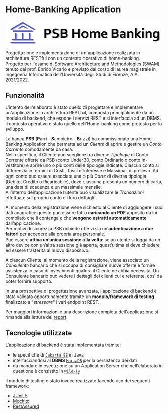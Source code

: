 # Home-Banking Application

<p align="center">
  <img src="https://github.com/CosimoGiani/SWAM_home_banking/blob/main/images/logo.png" style="width:800px;">
</p>

Progettazione e implementazione di un'applicazione realizzata in architettura RESTful con un contesto operativo di home-banking. \
Progetto per l'esame di Software Architecture and Methodologies (SWAM) tenuto dal prof. Enrico Vicario e previsto dal corso di laurea magistrale in Ingegneria Informatica dell'Università degli Studi di Firenze, A.A. 2021/2022.

## Funzionalità
L'intento dell'elaborato è stato quello di progettare e implementare un'applicazione in architettura RESTful, composta principalmente da un modulo di backend, che espone i servizi REST e si interfaccia ad un DBMS. Il contesto operativo è stato quello dell'Home-banking come pretesto per lo sviluppo.

La banca **PSB** (**P**arri - **S**ampietro - **B**rizzi) ha commissionato una Home-Banking Application che permetta ad un *Cliente* di aprire e gestire un *Conto Corrente* comodamente da casa. \
Nello specifico, il Cliente può scegliere tra diverse *Tipologie* di Conto Corrente offerte da PSB (conto Under30, conto Ordinario o conto In-vestitore) e aprire uno o più conti delle tipologie indicate. Ciascun conto si differenzia in termini di Costi, Tassi d’interesse e Massimali di prelievo. Ad ogni conto può essere associata una o più *Carte* di diversa tipologia (Debito, Credito o Ricaricabile), dove ciascuna presenta un numero di carta, una data di scadenza e un massimale mensile. \
All’interno dell’applicazione l’utente può visualizzare le *Transazioni* effettuate sul proprio conto e i loro dettagli. 

Al momento della registrazione viene richiesto al Cliente di aggiungere i suoi dati anagrafici: questo può essere fatto **caricando un PDF** apposito da lui compilato che li contenga e che **vengono estratti automaticamente** dall’applicazione. \
Per motivi di sicurezza PSB richiede che vi sia un’**autenticazione a due fattori** per accedere alla propria area personale. \
Può essere **attiva un’unica sessione alla volta**: se un utente si logga da un altro device con un’altra sessione già aperta, quest’ultima si deve chiudere ed essere trasferita al nuovo dispositivo. 

A ciascun Cliente, al momento della registrazione, viene associato un *Consulente* bancario che si occupa di consigliare nuove offerte e fornire assistenza in caso di investimenti qualora il Cliente ne abbia necessità. Un Consulente bancario può vedere i dettagli dei clienti cui è referente, così da poter fornire supporto.

In una prospettiva di progettazione avanzata, l'applicazione di backend è stata validata opportunamente tramite un **modulo/framework di testing** finalizzato a "*stressare*" i vari endpoint REST. 

Per maggiori informazioni e una descrizione completa dell'applicazione si rimanda alla lettura del [report](https://github.com/CosimoGiani/SWAM_home_banking/blob/main/Relazione%20SWAM%20Giani-Pucci.pdf).

## Tecnologie utilizzate
L'applicazione di backend è stata implementata tramite:
* le specifiche di [`Jakarta EE`](https://jakarta.ee/) in Java
* interfacciandosi al **DBMS** [`MariaDB`](https://mariadb.com/) per la persistenza dei dati
* da mandare in esecuzione su un Application Server che nell'elaborato in questione è consistito in [`WildFly`](https://www.wildfly.org/)

Il modulo di testing è stato invece realizzato facendo uso dei seguenti framework:
* [JUnit 5](https://junit.org/junit5/docs/current/user-guide/)
* [Mockito](https://site.mockito.org/)
* [RestAssured](https://rest-assured.io/)
